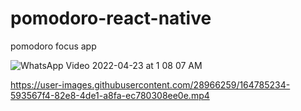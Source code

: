 # pomodoro-react-native


pomodoro focus app 

![WhatsApp Video 2022-04-23 at 1 08 07 AM](https://user-images.githubusercontent.com/28966259/164785326-8b47d567-b025-4266-a1d2-9c156d64d71b.gif)



https://user-images.githubusercontent.com/28966259/164785234-593567f4-82e8-4de1-a8fa-ec780308ee0e.mp4

